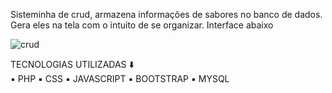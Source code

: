 Sisteminha de crud, armazena informações de sabores no banco de dados. 
Gera eles na tela com o intuito de se organizar.
Interface abaixo

![crud](https://github.com/RaizenKS/Cardapio-Crud-/assets/144627312/72f62909-184f-4aa7-8499-822cc0c01432)

TECNOLOGIAS UTILIZADAS ⬇️ <br>
▪️ PHP ▪️ CSS  ▪️ JAVASCRIPT ▪️ BOOTSTRAP ▪️ MYSQL 
